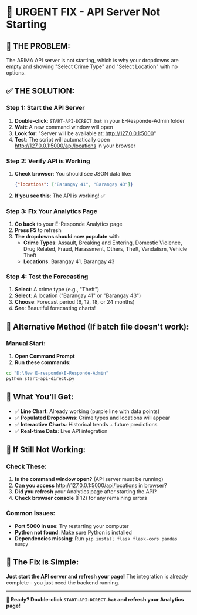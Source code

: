 # 🚨 URGENT FIX - API Server Not Starting

## 🎯 **THE PROBLEM:**
The ARIMA API server is not starting, which is why your dropdowns are empty and showing "Select Crime Type" and "Select Location" with no options.

## ✅ **THE SOLUTION:**

### **Step 1: Start the API Server**
1. **Double-click**: `START-API-DIRECT.bat` in your E-Responde-Admin folder
2. **Wait**: A new command window will open
3. **Look for**: "Server will be available at: http://127.0.0.1:5000"
4. **Test**: The script will automatically open http://127.0.0.1:5000/api/locations in your browser

### **Step 2: Verify API is Working**
1. **Check browser**: You should see JSON data like:
   ```json
   {"locations": ["Barangay 41", "Barangay 43"]}
   ```
2. **If you see this**: The API is working! ✅

### **Step 3: Fix Your Analytics Page**
1. **Go back** to your E-Responde Analytics page
2. **Press F5** to refresh
3. **The dropdowns should now populate** with:
   - **Crime Types**: Assault, Breaking and Entering, Domestic Violence, Drug Related, Fraud, Harassment, Others, Theft, Vandalism, Vehicle Theft
   - **Locations**: Barangay 41, Barangay 43

### **Step 4: Test the Forecasting**
1. **Select**: A crime type (e.g., "Theft")
2. **Select**: A location ("Barangay 41" or "Barangay 43")
3. **Choose**: Forecast period (6, 12, 18, or 24 months)
4. **See**: Beautiful forecasting charts!

## 🔧 **Alternative Method (If batch file doesn't work):**

### **Manual Start:**
1. **Open Command Prompt**
2. **Run these commands:**
```bash
cd "D:\New E-responde\E-Responde-Admin"
python start-api-direct.py
```

## 🎉 **What You'll Get:**

- ✅ **Line Chart**: Already working (purple line with data points)
- ✅ **Populated Dropdowns**: Crime types and locations will appear
- ✅ **Interactive Charts**: Historical trends + future predictions
- ✅ **Real-time Data**: Live API integration

## 🚨 **If Still Not Working:**

### **Check These:**
1. **Is the command window open?** (API server must be running)
2. **Can you access** http://127.0.0.1:5000/api/locations in browser?
3. **Did you refresh** your Analytics page after starting the API?
4. **Check browser console** (F12) for any remaining errors

### **Common Issues:**
- **Port 5000 in use**: Try restarting your computer
- **Python not found**: Make sure Python is installed
- **Dependencies missing**: Run `pip install flask flask-cors pandas numpy`

## 🎯 **The Fix is Simple:**

**Just start the API server and refresh your page!** The integration is already complete - you just need the backend running.

---

**🚀 Ready? Double-click `START-API-DIRECT.bat` and refresh your Analytics page!**
